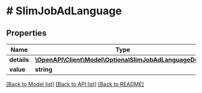 # # SlimJobAdLanguage

## Properties

Name | Type | Description | Notes
------------ | ------------- | ------------- | -------------
**details** | [**\OpenAPI\Client\Model\OptionalSlimJobAdLanguageDetails**](OptionalSlimJobAdLanguageDetails.md) |  | [optional]
**value** | **string** |  |

[[Back to Model list]](../../README.md#models) [[Back to API list]](../../README.md#endpoints) [[Back to README]](../../README.md)
